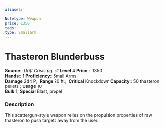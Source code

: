 ```yaml
---
aliases: 

Notetype: Weapon
price: 1350
tags: 
type: Smallarm
---
```


# Thasteron Blunderbuss

**Source**:: _Drift Crisis pg. 51_
**Level** 4
**Price**::  1350  
**Hands**:: 1
**Proficiency**:: Small Arms  
**Damage** 2d4 P; 
**Range** 20 ft.; 
**Critical** Knockdown
**Capacity**:: 50 thasteron pellets ; **Usage** 10  
**Bulk** 1; **Special** Blast, propel

### Description

This scattergun-style weapon relies on the propulsion properties of raw thasteron to push targets away from the user.
